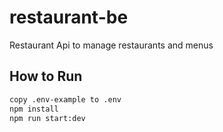 # restaurant-be

Restaurant Api to manage restaurants and menus

## How to Run 

```bash
copy .env-example to .env
npm install
npm run start:dev

```

